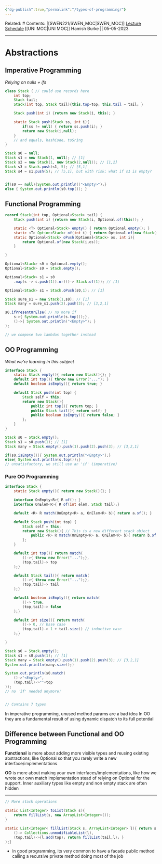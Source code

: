 ```yaml
---
{"dg-publish":true,"permalink":"/types-of-programming/"}
---
```


Related: #
Contents: [[SWEN221/SWEN_MOC\|SWEN_MOC]]
[Lecture Schedule](https://ecs.wgtn.ac.nz/Courses/SWEN221_2023T1/LectureSchedule)
[[UNI MOC\|UNI MOC]]
Hamish Burke || 05-05-2023
***

# Abstractions

## Imperative Programming

*Relying on nulls + ifs*

```java
class Stack { // could use records here
	int top;
	Stack tail;
	Stack(int top, Stack tail){this.top=top; this.tail = tail; }

	Stack push(int i) {return new Stack(i, this); }

	static Stack push(Stack ss, int i){
		if(ss != null) { return ss.push(i); }
		return new Stack(i,null);
	}
	// and equals, hashCode, toSring
}

Stack s0 = null; 
Stack s1 = new Stack(1, null); // [1]
Stack s2 = new Stack(1, new Stack(2,null)); // [1,2]
Stack s3 = Stack.push(s1, 5); // [5,1]
Stack s4 = s1.push(5); // [5,1], but with risk; what if s1 is empty?


if(s0 == null){System.out.println()"<Empty>");}
else { System.out.println(s0.top()); }
```

## Functional Programming

```java
record Stack(int top, Optional<Stack> tail) {
	Stack push(int i) {return new Stack(i, Optional.of(this)); }

	static <T> Optional<Stack> empty() { return Optional.empty(); }
	static <T> Option<Stack> of(int i) { return Optional.of(new Stack(i,empty()));}
	static Optional<Stack> oPush(Optional<Stack> os, int i){
		return Optional.of(new Stack(i,os));
	}

}

Optional<Stack> s0 = Optional.empty();
Optional<Stack> s0 = Stack.empty(); 

Optional<Stack> s1 = s0
	.map(s -> s.push(1)).or(()-> Stack.of(1)); // [1]

Optional<Stack> s1 = Stack.oPush(s0,1); // [1]

Stack sure_s1 = new Stack(1,s0); // [1]
Stack many = sure_s1.push(2).push(3); // [3,2,1]

s0.ifPresentOrElse( // no more if
	s->{ System.out.println(s.top());},
	()->{ System.out.println("<Empty>"); }
);

// we compose two lambdas together instead
```

## OO Programming

*What we're learning in this subject*

```java
interface Stack {
	static Stack empty(){ return new Stack(){}; }
	default int top(){ throw new Error("..."); }
	default boolean isEmpty(){ return true; }

	default Stack push(int top) {
		Stack self = this;
		return new Stack(){
			public int top(){ return top; }
			public Stack tail(){ return self; }
			public boolean isEmpty(){ return false; }
		};
	}
}

Stack s0 = Stack.empty();
Stack s1 = s0.push(1); // [1]
Stack many = Stack.empty().push(1).push(2).push(3); // [3,2,1]

if(s0.isEmpty()){ System.out.println("<Empty>");}
else{ System.out.println(s.top());}
// unsatisfactory, we still use an 'if' (imperative)
```

### Pure OO Programming

```java
interface Stack {
	static Stack empty(){ return new Stack(){}; }

	interface OnEmpty<R>{ R of(); }
	interface OnElem<R>{ R of(int elem, Stack tail);}

	default <R> R match(OnEmpty<R> a, OnElem<R> b){ return a.of(); }

	default Stack push(int top) {
		Stack self = this;
		return new Stack(){ // This is a new different stack object
			public <R> R match(OnEmpty<R> a, OnElem<R> b){ return b.of(top,self);}
		};
	}

	default int top(){ return match(
		()->{ throw new Error("...");},
		(top,tail)-> top
	);}

	default Stack tail(){ return match(
		()->{ throw new Error("...");},
		(top,tail)-> tail
	);}

	default boolean isEmpty(){ return match(
		()-> true,
		(top,tail)-> false
	);}

	default int size(){ return match(
		()-> 0, // base case
		(top,tail)-> 1 + tail.size() // inductive case
	);}

}

Stack s0 = Stack.empty();
Stack s1 = s0.push(1); // [1]
Stack many = Stack.empty().push(1).push(2).push(3); // [3,2,1]
System.out.println(many.size();)

System.out.println(s0.match(
	()->"<Empty>",
	(top,tail)->""+top
));
// no 'if' needed anymore!


// Contains 7 types
```

In imperative programming, unused method params are a bad idea
In OO they are a fundamental result of using dynamic dispatch to its full potential

## Difference between Functional and OO Programming

**Functional** is more about adding more visible types and reusing existing abstractions, like Optional so that you rarely write a new interface/implementations

**OO** is more about making your own interfaces/implementations, like how we wrote our own match implementation stead of relying on Optional for the support.
Inner auxiliary types like empty and non empty stack are often hidden


***

```java
// More stack operations

static List<Integer> toList(Stack s){
	return fillList(s, new ArrayList<Integer>());
}

static List<Integer< fillList(Stack s, ArrayList<Integer> l){ return s.match(
	()-> Collections.unmodifiableList(l),
	(top,tail)->{l.add(top); return fillList(tail,l); }
);}
```

- In good programming, its very common to have a facade public method calling a recursive private method doing most of the job